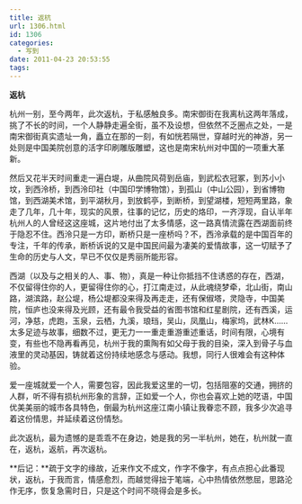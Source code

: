```yaml
---
title: 返杭
url: 1306.html
id: 1306
categories:
  - 写到
date: 2011-04-23 20:53:55
tags:
---
```


**返杭**

  
杭州一别，至今两年，此次返杭，于私感触良多。南宋御街在我离杭这两年落成，挑了不长的时间，一个人静静走遍全街，虽不及设想，但依然不乏圈点之处，一是南宋御街真实遗址一角，矗立在那的一刻，有如恍若隔世，穿越时光的神游，另一处则是中国美院创意的活字印刷雕版雕塑，这也是南宋杭州对中国的一项重大革新。  
  
然后又花半天时间重走一遍白堤，从曲院风荷到岳庙，到武松衣冠冢，到苏小小坟，到西泠桥，到西泠印社（中国印学博物馆），到孤山（中山公园），到省博物馆，到西湖美术馆，到平湖秋月，到放鹤亭，到断桥，到望湖楼，短短两里路，象走了几年，几十年，现实的风景，往事的记忆，历史的烙印，一齐浮现，自认半年杭州人的人曾经这这座城，这片地付出了太多情感，这一路真情流露在西湖面前终于隐忍不住。西泠只是一方印，断桥只是一座桥吗？不，西泠承载的是中国百年的专注，千年的传承，断桥诉说的又是中国民间最为凄美的爱情故事，这一切赋予了生命的历史与人文，早已不仅仅是秀丽所能形容。  
  
西湖（以及与之相关的人、事、物），真是一种让你抵挡不住诱惑的存在，西湖，不仅留得住你的人，更留得住你的心，打江南走过，从此魂绕梦牵，北山街，南山路，湖滨路，赵公堤，杨公堤都没来得及再走走，还有保俶塔，灵隐寺，中国美院，恒庐也没来得及光顾，还有最令我受益的省图书馆和红星剧院，还有西溪，运河，净慈，虎跑，玉泉，云栖，九溪，琅珰，吴山，凤凰山，梅家坞，武林K……太多足迹与故事，细数不过，更无力一一重走重游重述重话，时间有限，心境有变，有些也不隐再看再见，杭州于我的熏陶有如父母于我的目染，深入到骨子与血液里的灵动基因，铸就着这份持续地感念与感动。我想，同行人很难会有这种体验。  
  
爱一座城就爱一个人，需要包容，因此我爱这里的一切，包括阻塞的交通，拥挤的人群，听不得有损杭州形象的言辞，正如爱一个人，你也会喜欢上她的呓语，中国优美美丽的城市各具特色，倒最为杭州这座江南小镇让我眷恋不顾，我多少次追寻着这份情思，并延续着这份情愁。  
  
此次返杭，最为遗憾的是乖乖不在身边，她是我的另一半杭州，她在，杭州就一直在，返杭，返航，再次返杭。  
  
  
**后记：**疏于文字的缘故，近来作文不成文，作字不像字，有点点担心此番现状，返杭，于我而言，情感愈烈，而越觉得拙于笔端，心中热情依然憋屈，思路沦作无序，恢复急需时日，只是这个时间不晓得会是多长。
